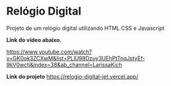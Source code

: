 # Relógio Digital

Projeto de um relógio digital utilizando HTML CSS e Javascript 

**Link do vídeo abaixo.**

https://www.youtube.com/watch?v=GK0ok3ZCXwM&list=PLlU98Dzuy3UEhPtTnqJstyEf-9kV0wctj&index=38&ab_channel=LarissaKich

**Link do projeto**
https://relogio-digital-jet.vercel.app/
